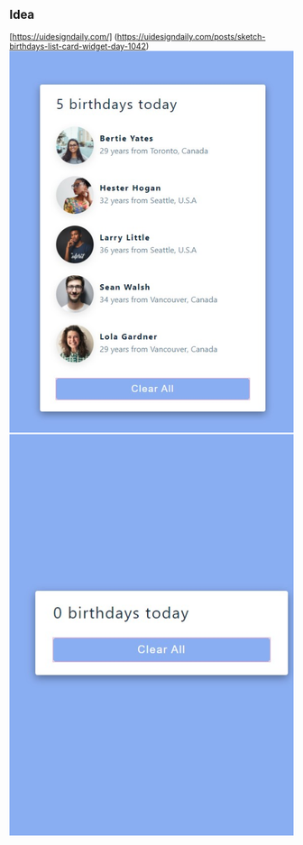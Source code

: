 ## Idea
[https://uidesigndaily.com/]
(https://uidesigndaily.com/posts/sketch-birthdays-list-card-widget-day-1042)
![Load All ](https://github.com/lipingwucs/ReactCardList/blob/main/screenshots/LoadAll.jpg)
![Clear All ](https://github.com/lipingwucs/ReactCardList/blob/main/screenshots/ClearAll.jpg)



